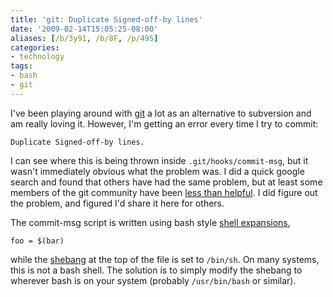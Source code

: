 ```yaml
---
title: 'git: Duplicate Signed-off-by lines'
date: '2009-02-14T15:05:25-08:00'
aliases: [/b/3y91, /b/8F, /p/495]
categories:
- technology
tags:
- bash
- git
---
```

I've been playing around with [git][] a lot as an alternative to subversion and am really loving it.  However, I'm
getting an error every time I try to commit:

    Duplicate Signed-off-by lines.

I can see where this is being thrown inside `.git/hooks/commit-msg`, but it wasn't immediately obvious what the problem
was.  I did a quick google search and found that others have had the same problem, but at least some members of the git
community have been [less than helpful][].  I did figure out the problem, and figured I'd share it here for others.

The commit-msg script is written using bash style [shell expansions][],

    foo = $(bar)

while the [shebang][] at the top of the file is set to `/bin/sh`.  On many systems, this is not a bash shell.  The
solution is to simply modify the shebang to wherever bash is on your system (probably `/usr/bin/bash` or similar).

[git]: http://git-scm.com/
[less than helpful]: http://n2.nabble.com/duplicate-sign-off-by-error-td2259305.html#nabble.msgtxt2260129
[shell expansions]: http://tldp.org/LDP/Bash-Beginners-Guide/html/sect_03_04.html
[shebang]: http://en.wikipedia.org/wiki/Shebang_(Unix)
